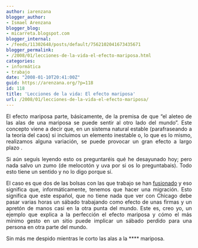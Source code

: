 ```yaml
---
author: iarenzana
blogger_author:
- Ismael Arenzana
blogger_blog:
- micarreta.blogspot.com
blogger_internal:
- /feeds/11302648/posts/default/7562102041673435671
blogger_permalink:
- /2008/01/lecciones-de-la-vida-el-efecto-mariposa.html
categories:
- informática
- trabajo
date: "2008-01-10T20:41:00Z"
guid: https://arenzana.org/?p=118
id: 118
title: 'Lecciones de la vida: El efecto mariposa'
url: /2008/01/lecciones-de-la-vida-el-efecto-mariposa/
---
```

<p style="text-align: justify;">
  El efecto mariposa parte, básicamente, de la premisa de que &#8220;el aleteo de las alas de una mariposa se puede sentir al otro lado del mundo&#8221;. Este concepto viene a decir que, en un sistema natural estable (parafraseando a la teoría del caos) si incluimos un elemento inestable o, lo que es lo mismo, realizamos alguna variación, se puede provocar un gran efecto a largo plazo .
</p>

<p style="text-align: justify;">
  Si aún seguís leyendo esto os preguntaréis qué he desayunado hoy; pero nada salvo un zumo (de melocotón y uva por si os lo preguntabais). Todo esto tiene un sentido y no lo digo porque sí.
</p>

<p style="text-align: justify;">
  El caso es que dos de las bolsas con las que trabajo se han <a href="http://www.cme.com/files/ccmemberqa.pdf">fusionado</a> y eso significa que, informáticamente, tenemos que hacer una migración. Esto significa que este español, que no tiene nada que ver con Chicago debe pasar varias horas un sábado trabajando como efecto de unas firmas y un apretón de manos casi en la otra punta del mundo. Este es, creo yo, un ejemplo que explica a la perfección el efecto mariposa y cómo el más mínimo gesto en un sitio puede implicar un sábado perdido para una persona en otra parte del mundo.
</p>

<p style="text-align: justify;">
  Sin más me despido mientras le corto las alas a la **** mariposa.
</p>